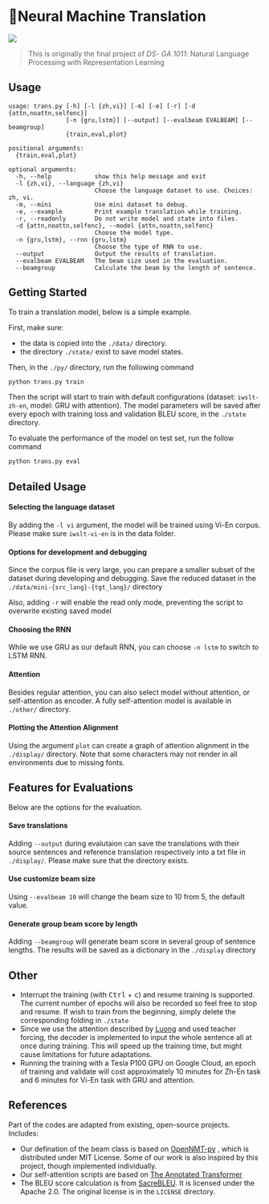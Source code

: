 # 💬Neural Machine Translation

![](https://img.shields.io/pypi/pyversions/torch)

> This is originally the final project of *DS*- *GA 1011*: Natural Language Processing with Representation Learning

## Usage

```
usage: trans.py [-h] [-l {zh,vi}] [-m] [-e] [-r] [-d {attn,noattn,selfenc}]
                [-n {gru,lstm}] [--output] [--evalbeam EVALBEAM] [--beamgroup]
                {train,eval,plot}

positional arguments:
  {train,eval,plot}

optional arguments:
  -h, --help            show this help message and exit
  -l {zh,vi}, --language {zh,vi}
                        Choose the language dataset to use. Choices: zh, vi.
  -m, --mini            Use mini dataset to debug.
  -e, --example         Print example translation while training.
  -r, --readonly        Do not write model and state into files.
  -d {attn,noattn,selfenc}, --model {attn,noattn,selfenc}
                        Choose the model type.
  -n {gru,lstm}, --rnn {gru,lstm}
                        Choose the type of RNN to use.
  --output              Output the results of translation.
  --evalbeam EVALBEAM   The beam size used in the evaluation.
  --beamgroup           Calculate the beam by the length of sentence.
```

## Getting Started

To train a translation model, below is a simple example.

First, make sure:

-  the data is copied into the `./data/` directory.
- the directory `./state/` exist to save model states.

Then, in the `./py/` directory, run the following command

```bash
python trans.py train
```

Then the script will start to train with default configurations (dataset: `iwslt-zh-en`, model: GRU with attention). The model parameters will be saved after every epoch with training loss and validation BLEU score, in the `./state` directory.

To evaluate the performance of the model on test set, run the follow command

```bash
python trans.py eval
```

## Detailed Usage

#### Selecting the language dataset

By adding the `-l vi` argument, the model will be trained using Vi-En corpus. Please make sure `iwslt-vi-en` is in the data folder.

#### Options for development and debugging

Since the corpus file is very large, you can prepare a smaller subset of the dataset during developing and debugging. Save the reduced dataset in the `./data/mini-{src_lang}-{tgt_lang}/` directory

Also, adding `-r` will enable the read only mode, preventing the script to overwrite existing saved model

#### Choosing the RNN

While we use GRU as our default RNN, you can choose `-n lstm` to switch to LSTM RNN.

#### Attention

Besides regular attention, you can also select model without attention, or self-attention as encoder. A fully self-attention model is available in `./other/` directory.

#### Plotting the Attention Alignment

Using the argument `plot` can create a graph of attention alignment in the `./display/` directory. Note that some characters may not render in all environments due to missing fonts. 

## Features for Evaluations

Below are the options for the evaluation. 

#### Save translations

Adding `--output` during evalutaion can save the translations with their source sentences and reference translation respectively into a txt file in `./display/`. Please make sure that the directory exists.

#### Use customize beam size

Using `--evalbeam 10` will change the beam size to 10 from 5, the default value.

#### Generate group beam score by length

Adding `--beamgroup` will generate beam score in several group of sentence lengths. The results will be saved as a dictionary in the `./display` directory

## Other

- Interrupt the training (with <kbd>Ctrl</kbd> + <kbd>c</kbd>) and resume training is supported. The current number of epochs will also be recorded so feel free to stop and resume. If wish to train from the beginning, simply delete the corresponding folding in `./state`
- Since we use the attention described by [Luong](https://arxiv.org/abs/1508.04025) and used teacher forcing, the decoder is implemented to input the whole sentence all at once during training. This will speed up the training time, but might cause limitations for future adaptations. 
- Running the training with a Tesla P100 GPU on Google Cloud, an epoch of training and validate will cost approximately 10 minutes for Zh-En task and 6 minutes for Vi-En task with GRU and attention.

## References

Part of the codes are adapted from existing, open-source projects. Includes:

- Our defination of the beam class is based on [OpenNMT-py](https://github.com/OpenNMT/OpenNMT-py) , which is distributed under MIT License. Some of our work is also inspired by this project, though implemented individually. 
- Our self-attention scripts are based on [The Annotated Transformer](http://nlp.seas.harvard.edu/2018/04/03/attention.html)
- The BLEU score calculation is from [SacreBLEU](https://github.com/mjpost/sacreBLEU). It is licensed under the Apache 2.0. The original license is in the `LICENSE` directory. 

